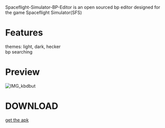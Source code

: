 
Spaceflight-Simulator-BP-Editor is an open sourced bp editor designed for the game Spaceflight Simulator(SFS)
**<h1>Features</h1>**
themes: light, dark, hecker<br/>bp searching

**<h1>Preview</h1>**
![IMG_kbdbut](https://user-images.githubusercontent.com/72963187/147851053-3794418b-2d6c-460c-8600-5a86318c4a88.gif)

**<h1>DOWNLOAD</h1>**
<a href="https://drive.google.com/file/d/1r0FbBrSpqKGdIWSc2OXATXOrgjXXkWJP/view?usp=drivesdk">get the apk</a>
